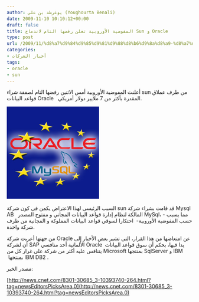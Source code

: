 ```yaml
---
author: يوغرطة بن علي (Youghourta Benali)
date: 2009-11-10 10:10:12+00:00
draft: false
title: المفوضية الأوروبية تعلن رفضها التام لاندماج Sun و Oracle
type: post
url: /2009/11/%d8%a7%d9%84%d9%85%d9%81%d9%88%d8%b6%d9%8a%d8%a9-%d8%a7%d9%84%d8%a3%d9%88%d8%b1%d9%88%d8%a8%d9%8a%d8%a9-%d8%aa%d8%b9%d9%84%d9%86-%d8%b1%d9%81%d8%b6%d9%87%d8%a7-%d8%a7%d9%84%d8%aa%d8%a7%d9%85-%d9%84/
categories:
- أخبار الشركات
tags:
- oracle
- sun
---
```


أعلنت المفوضية الأوروبية أمس الاثنين رفضها التام لصفقة شراء sun من طرف عملاق قواعد البيانات Oracle   المقدرة بأكثر من 7 ملايير دولار أمريكي.

![eu-oracle-sun](eu-oracle-sun.jpg)


السبب الرئيسي لهذا الاعتراض يكمن في كون شركة sun قد قامت بشراء شركة Mysql AB   المالكة لنظام إدارة قواعد البيانات المجاني و مفتوح المصدر MySql، مما يسبب - حسب المفوضية الأوروبية-  احتكارا لسوقي قواعد البيانات المملوكة و المجانية من طرف شركة واحدة.

من جهتها أعربت شركة Oracle عن امتعاضها من هذا القرار، التي تشير بعض الأخبار إلى أن لشركة SAP الألمانية أحد منافسي Oracle يدا فيها، بحكم أن سوق قواعد البيانات  يتنافس عليه أكثر من شركة على غرار كل من Microsoft بمنتجها SqlServer و IBM  بمنتجها IBM DB2 .

مصدر الخبر:

[http://news.cnet.com/8301-30685_3-10393740-264.html?tag=newsEditorsPicksArea.0](http://news.cnet.com/8301-30685_3-10393740-264.html?tag=newsEditorsPicksArea.0)
